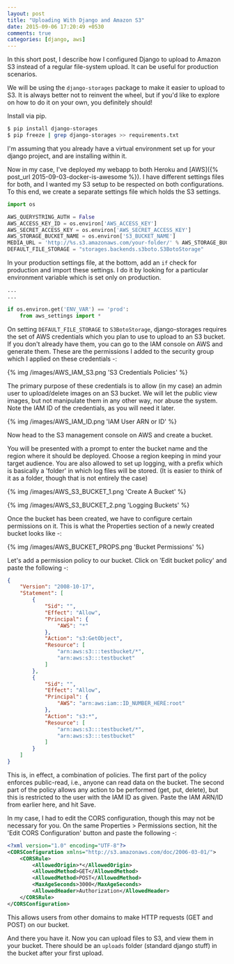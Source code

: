```yaml
---
layout: post
title: "Uploading With Django and Amazon S3"
date: 2015-09-06 17:20:49 +0530
comments: true
categories: [django, aws]
---
```


In this short post, I describe how I configured Django to upload to
Amazon S3 instead of a regular file-system upload. It can be useful
for production scenarios.

<!--more-->

We will be using the `django-storages` package to make it easier to
upload to S3. It is always better not to reinvent the wheel, but if
you'd like to explore on how to do it on your own, you definitely
should!

Install via pip.

``` bash django-storages
$ pip install django-storages
$ pip freeze | grep django-storages >> requirements.txt
```

I'm assuming that you already have a virtual environment set up for your
django project, and are installing within it.

Now in my case, I've deployed my webapp to both Heroku and [AWS]({% post_url 2015-09-03-docker-is-awesome %}).
I have different settings files for both, and I wanted my S3 setup to
be respected on both configurations. To this end, we create a separate
settings file which holds the S3 settings.

``` python aws_settings.py
import os

AWS_QUERYSTRING_AUTH = False
AWS_ACCESS_KEY_ID = os.environ['AWS_ACCESS_KEY']
AWS_SECRET_ACCESS_KEY = os.environ['AWS_SECRET_ACCESS_KEY']
AWS_STORAGE_BUCKET_NAME = os.environ['S3_BUCKET_NAME']
MEDIA_URL = 'http://%s.s3.amazonaws.com/your-folder/' % AWS_STORAGE_BUCKET_NAME
DEFAULT_FILE_STORAGE = "storages.backends.s3boto.S3BotoStorage"
```

In your production settings file, at the bottom, add an `if` check for
production and import these settings. I do it by looking for a particular
environment variable which is set only on production.

``` python prod.py
...
...

if os.environ.get('ENV_VAR') == 'prod':
    from aws_settings import *
```

On setting `DEFAULT_FILE_STORAGE` to `S3BotoStorage`, django-storages requires
the set of AWS credentials which you plan to use to upload to an S3 bucket.
If you don't already have them, you can go to the IAM console on AWS
and generate them. These are the permissions I added to the security
group which I applied on these credentials -:

{% img /images/AWS_IAM_S3.png 'S3 Credentials Policies' %}

The primary purpose of these credentials is to allow (in my case) an
admin user to upload/delete images on an S3 bucket. We will let the
public view images, but not manipulate them in any other way, nor abuse
the system. Note the IAM ID of the credentials, as you will need it later.

{% img /images/AWS_IAM_ID.png 'IAM User ARN or ID' %}

Now head to the S3 management console on AWS and create a bucket.

You will be presented with a prompt to enter the bucket name and the region
where it should be deployed. Choose a region keeping in mind your target
audience. You are also allowed to set up logging, with a prefix which is
basically a 'folder' in which log files will be stored. (It is easier to
think of it as a folder, though that is not entirely the case)

{% img /images/AWS_S3_BUCKET_1.png 'Create A Bucket' %}

{% img /images/AWS_S3_BUCKET_2.png 'Logging Buckets' %}

Once the bucket has been created, we have to configure certain permissions
on it. This is what the Properties section of a newly created bucket
looks like -:

{% img /images/AWS_BUCKET_PROPS.png 'Bucket Permissions' %}

Let's add a permission policy to our bucket. Click on 'Edit bucket policy'
and paste the following -:

``` json bucket policy
{
	"Version": "2008-10-17",
	"Statement": [
		{
			"Sid": "",
			"Effect": "Allow",
			"Principal": {
				"AWS": "*"
			},
			"Action": "s3:GetObject",
			"Resource": [
				"arn:aws:s3:::testbucket/*",
				"arn:aws:s3:::testbucket"
			]
		},
		{
			"Sid": "",
			"Effect": "Allow",
			"Principal": {
				"AWS": "arn:aws:iam::ID_NUMBER_HERE:root"
			},
			"Action": "s3:*",
			"Resource": [
				"arn:aws:s3:::testbucket/*",
				"arn:aws:s3:::testbucket"
			]
		}
	]
}
```

This is, in effect, a combination of policies. The first part of the policy
enforces public-read, i.e., anyone can read data on the bucket. The second
part of the policy allows any action to be performed (get, put, delete),
but this is restricted to the user with the IAM ID as given. Paste the IAM
ARN/ID from earlier here, and hit Save.

In my case, I had to edit the CORS configuration, though this may not be
necessary for you. On the same Properties > Permissions section, hit the
'Edit CORS Configuration' button and paste the following -:

``` xml cors config
<?xml version="1.0" encoding="UTF-8"?>
<CORSConfiguration xmlns="http://s3.amazonaws.com/doc/2006-03-01/">
    <CORSRule>
        <AllowedOrigin>*</AllowedOrigin>
        <AllowedMethod>GET</AllowedMethod>
        <AllowedMethod>POST</AllowedMethod>
        <MaxAgeSeconds>3000</MaxAgeSeconds>
        <AllowedHeader>Authorization</AllowedHeader>
    </CORSRule>
</CORSConfiguration>
```

This allows users from other domains to make HTTP requests (GET and POST) on
our bucket.

And there you have it. Now you can upload files to S3, and view them in
your bucket. There should be an `uploads` folder (standard django stuff)
in the bucket after your first upload.
